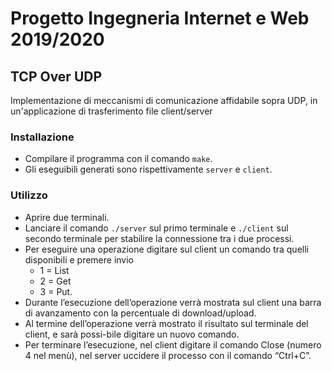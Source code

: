 # Progetto Ingegneria Internet e Web 2019/2020
## TCP Over UDP
Implementazione di meccanismi di comunicazione affidabile sopra UDP, in un'applicazione di trasferimento file client/server

### Installazione
- Compilare il programma con il comando `make`. 
- Gli eseguibili generati sono rispettivamente `server` e `client`.

### Utilizzo
- Aprire due terminali.
- Lanciare il comando `./server` sul primo terminale e `./client` sul secondo terminale per stabilire la connessione tra i due processi.
- Per eseguire una operazione digitare sul client un comando tra quelli disponibili e premere invio 
    - 1 = List
    - 2 = Get
    - 3 = Put. 
- Durante l’esecuzione dell’operazione verrà mostrata sul client una barra di avanzamento con la percentuale di download/upload.
- Al termine dell’operazione verrà mostrato il risultato sul terminale del client, e sarà possi-bile digitare un nuovo comando.
- Per terminare l’esecuzione, nel client digitare il comando Close (numero 4 nel menù), nel server uccidere il processo con il comando “Ctrl+C”.
